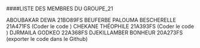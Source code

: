 ####LISTE DES MEMBRES DU GROUPE_21

ABOUBAKAR DEWA 21BO89FS
BEUFERBE PALOUMA BESCHERELLE 21A471FS    (Coder le code )
CHEKANE THÉOPHILE 21A393FS  (Coder le code )
DJRMAILA GODKEO 22A368FS
DJEKILLAMBER BONHEUR 20A273FS     (exporter le code dans le Github)
 
